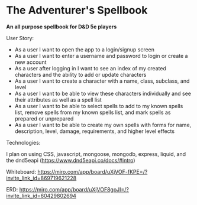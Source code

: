 # The Adventurer's Spellbook
**An all purpose spellbook for D&D 5e players**

User Story: 
- As a user I want to open the app to a login/signup screen
- As a user I want to enter a username and password to login or create a new account
- As a user after logging in I want to see an index of my created characters and the ability to add or update characters
- As a user I want to create a character with a name, class, subclass, and level
- As a user I want to be able to view these characters individually and see their attributes as well as a spell list
- As a user I want to be able to select spells to add to my known spells list, remove spells from my known spells list, and mark spells as prepared or unprepared
- As a user I want to be able to create my own spells with forms for name, description, level, damage, requirements, and higher level effects

Technologies:

I plan on using CSS, javascript, mongoose, mongodb, express, liquid, and the dnd5eapi (https://www.dnd5eapi.co/docs/#intro)


Whiteboard: https://miro.com/app/board/uXjVOF-fKPE=/?invite_link_id=869719621228

ERD: https://miro.com/app/board/uXjVOF8goJI=/?invite_link_id=60429802694
